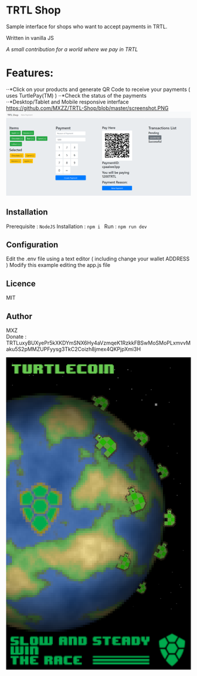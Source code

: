 # TRTL Shop 
Sample interface for shops who want to accept payments in TRTL.

Written in vanilla JS

 _A small contribution for a world where we pay in TRTL_
 
# Features: 

 ⋅⋅*Click on your products and generate QR Code to receive your payments ( uses TurtlePay(TM) )
 ⋅⋅*Check the status of the payments
 ⋅⋅*Desktop/Tablet and Mobile responsive interface
  https://github.com/MXZZ/TRTL-Shop/blob/master/screenshot.PNG
 ![Screenshot](https://github.com/MXZZ/TRTL-Shop/blob/master/screenshot.PNG)



## Installation

Prerequisite : `NodeJS`
Installation : `npm i `
Run : `npm run dev`

## Configuration
Edit the .env file using a text editor  ( including change your wallet ADDRESS  ) 
Modify this example editing the app.js file


## Licence 
MIT

## Author
MXZ  
Donate : TRTLuxyBUXyePr5kXKDYmSNX6Hy4aVzmqeK1RzkkFBSwMoSMoPLxmvvMaku5S2pMMZUPFyysg3TkC2Coizh8jmex4QKPjpXmi3H

![Screenshot](https://github.com/MXZZ/TRTL-Shop/blob/master/trtl-mxz-entry.png)
